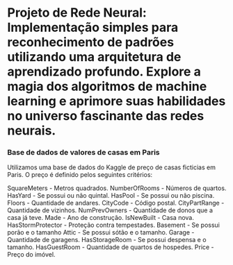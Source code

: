 # Projeto de Rede Neural: Implementação simples para reconhecimento de padrões utilizando uma arquitetura de aprendizado profundo. Explore a magia dos algoritmos de machine learning e aprimore suas habilidades no universo fascinante das redes neurais.


### Base de dados de valores de casas em Paris
Utilizamos uma base de dados do Kaggle de preço de casas ficticias em Paris. O preço é definido pelos seguintes critérios:

SquareMeters - Metros quadrados.
NumberOfRooms - Números de quartos.
HasYard - Se possui ou não quintal.
HasPool - Se possui ou não piscina.
Floors - Quantidade de andares.
CityCode - Código postal.
CityPartRange - Quantidade de vizinhos.
NumPrevOwners - Quantidade de donos que a casa já teve.
Made - Ano de construção.
IsNewBuilt - Casa nova.
HasStormProtector - Proteção contra tempestades.
Basement - Se possui porão e o tamanho
Attic - Se possui sótão e o tamanho.
Garage - Quantidade de garagens.
HasStorageRoom - Se possui despensa e o tamanho.
HasGuestRoom - Quantidade de quartos de hospedes.
Price - Preço do imóvel.
